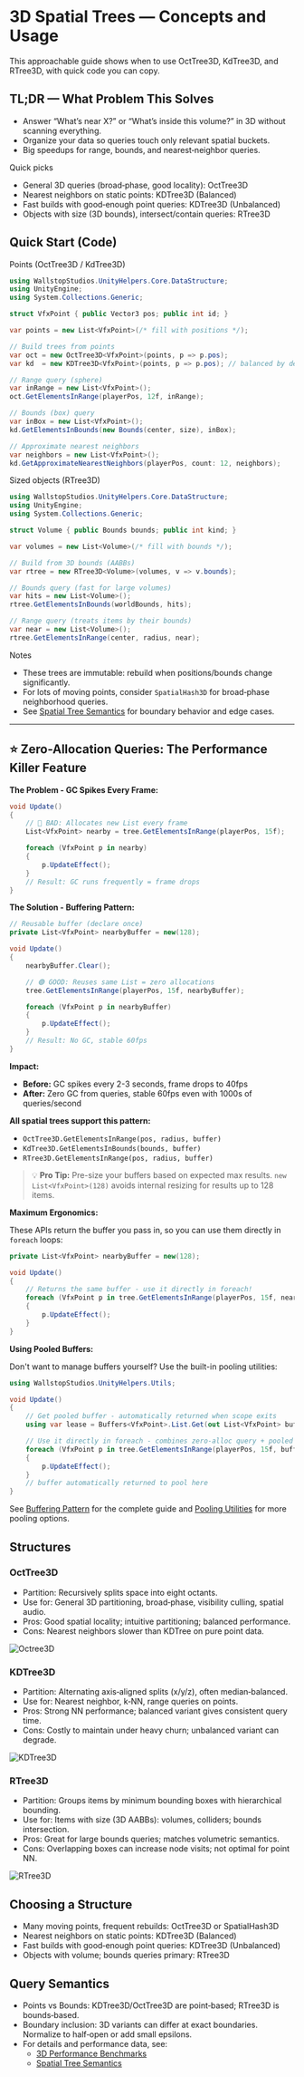 # 3D Spatial Trees — Concepts and Usage

This approachable guide shows when to use OctTree3D, KdTree3D, and RTree3D, with quick code you can copy.

## TL;DR — What Problem This Solves

- Answer “What’s near X?” or “What’s inside this volume?” in 3D without scanning everything.
- Organize your data so queries touch only relevant spatial buckets.
- Big speedups for range, bounds, and nearest‑neighbor queries.

Quick picks

- General 3D queries (broad‑phase, good locality): OctTree3D
- Nearest neighbors on static points: KDTree3D (Balanced)
- Fast builds with good‑enough point queries: KDTree3D (Unbalanced)
- Objects with size (3D bounds), intersect/contain queries: RTree3D

## Quick Start (Code)

Points (OctTree3D / KdTree3D)

```csharp
using WallstopStudios.UnityHelpers.Core.DataStructure;
using UnityEngine;
using System.Collections.Generic;

struct VfxPoint { public Vector3 pos; public int id; }

var points = new List<VfxPoint>(/* fill with positions */);

// Build trees from points
var oct = new OctTree3D<VfxPoint>(points, p => p.pos);
var kd  = new KDTree3D<VfxPoint>(points, p => p.pos); // balanced by default

// Range query (sphere)
var inRange = new List<VfxPoint>();
oct.GetElementsInRange(playerPos, 12f, inRange);

// Bounds (box) query
var inBox = new List<VfxPoint>();
kd.GetElementsInBounds(new Bounds(center, size), inBox);

// Approximate nearest neighbors
var neighbors = new List<VfxPoint>();
kd.GetApproximateNearestNeighbors(playerPos, count: 12, neighbors);
```

Sized objects (RTree3D)

```csharp
using WallstopStudios.UnityHelpers.Core.DataStructure;
using UnityEngine;
using System.Collections.Generic;

struct Volume { public Bounds bounds; public int kind; }

var volumes = new List<Volume>(/* fill with bounds */);

// Build from 3D bounds (AABBs)
var rtree = new RTree3D<Volume>(volumes, v => v.bounds);

// Bounds query (fast for large volumes)
var hits = new List<Volume>();
rtree.GetElementsInBounds(worldBounds, hits);

// Range query (treats items by their bounds)
var near = new List<Volume>();
rtree.GetElementsInRange(center, radius, near);
```

Notes

- These trees are immutable: rebuild when positions/bounds change significantly.
- For lots of moving points, consider `SpatialHash3D` for broad‑phase neighborhood queries.
- See [Spatial Tree Semantics](SPATIAL_TREE_SEMANTICS.md) for boundary behavior and edge cases.

---

## ⭐ Zero-Allocation Queries: The Performance Killer Feature

**The Problem - GC Spikes Every Frame:**

```csharp
void Update()
{
    // 🔴 BAD: Allocates new List every frame
    List<VfxPoint> nearby = tree.GetElementsInRange(playerPos, 15f);

    foreach (VfxPoint p in nearby)
    {
        p.UpdateEffect();
    }
    // Result: GC runs frequently = frame drops
}
```

**The Solution - Buffering Pattern:**

```csharp
// Reusable buffer (declare once)
private List<VfxPoint> nearbyBuffer = new(128);

void Update()
{
    nearbyBuffer.Clear();

    // 🟢 GOOD: Reuses same List = zero allocations
    tree.GetElementsInRange(playerPos, 15f, nearbyBuffer);

    foreach (VfxPoint p in nearbyBuffer)
    {
        p.UpdateEffect();
    }
    // Result: No GC, stable 60fps
}
```

**Impact:**

- **Before:** GC spikes every 2-3 seconds, frame drops to 40fps
- **After:** Zero GC from queries, stable 60fps even with 1000s of queries/second

**All spatial trees support this pattern:**

- `OctTree3D.GetElementsInRange(pos, radius, buffer)`
- `KdTree3D.GetElementsInBounds(bounds, buffer)`
- `RTree3D.GetElementsInRange(pos, radius, buffer)`

> 💡 **Pro Tip:** Pre-size your buffers based on expected max results.
> `new List<VfxPoint>(128)` avoids internal resizing for results up to 128 items.

**Maximum Ergonomics:**

These APIs return the buffer you pass in, so you can use them directly in `foreach` loops:

```csharp
private List<VfxPoint> nearbyBuffer = new(128);

void Update()
{
    // Returns the same buffer - use it directly in foreach!
    foreach (VfxPoint p in tree.GetElementsInRange(playerPos, 15f, nearbyBuffer))
    {
        p.UpdateEffect();
    }
}
```

**Using Pooled Buffers:**

Don't want to manage buffers yourself? Use the built-in pooling utilities:

```csharp
using WallstopStudios.UnityHelpers.Utils;

void Update()
{
    // Get pooled buffer - automatically returned when scope exits
    using var lease = Buffers<VfxPoint>.List.Get(out List<VfxPoint> buffer);

    // Use it directly in foreach - combines zero-alloc query + pooled buffer!
    foreach (VfxPoint p in tree.GetElementsInRange(playerPos, 15f, buffer))
    {
        p.UpdateEffect();
    }
    // buffer automatically returned to pool here
}
```

See [Buffering Pattern](../README.md#buffering-pattern) for the complete guide and [Pooling Utilities](../README.md#pooling-utilities) for more pooling options.

## Structures

### OctTree3D

- Partition: Recursively splits space into eight octants.
- Use for: General 3D partitioning, broad‑phase, visibility culling, spatial audio.
- Pros: Good spatial locality; intuitive partitioning; balanced performance.
- Cons: Nearest neighbors slower than KDTree on pure point data.

![Octree3D](Docs/Images/octree_3d.svg)

### KDTree3D

- Partition: Alternating axis‑aligned splits (x/y/z), often median‑balanced.
- Use for: Nearest neighbor, k‑NN, range queries on points.
- Pros: Strong NN performance; balanced variant gives consistent query time.
- Cons: Costly to maintain under heavy churn; unbalanced variant can degrade.

![KDTree3D](Docs/Images/kdtree_3d.svg)

### RTree3D

- Partition: Groups items by minimum bounding boxes with hierarchical bounding.
- Use for: Items with size (3D AABBs): volumes, colliders; bounds intersection.
- Pros: Great for large bounds queries; matches volumetric semantics.
- Cons: Overlapping boxes can increase node visits; not optimal for point NN.

![RTree3D](Docs/Images/rtree_3d.svg)

## Choosing a Structure

- Many moving points, frequent rebuilds: OctTree3D or SpatialHash3D
- Nearest neighbors on static points: KDTree3D (Balanced)
- Fast builds with good‑enough point queries: KDTree3D (Unbalanced)
- Objects with volume; bounds queries primary: RTree3D

## Query Semantics

- Points vs Bounds: KDTree3D/OctTree3D are point‑based; RTree3D is bounds‑based.
- Boundary inclusion: 3D variants can differ at exact boundaries. Normalize to half‑open or add small epsilons.
- For details and performance data, see:
  - [3D Performance Benchmarks](SPATIAL_TREE_3D_PERFORMANCE.md)
  - [Spatial Tree Semantics](SPATIAL_TREE_SEMANTICS.md)
